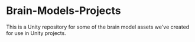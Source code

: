 # Brain-Models-Projects
This is a Unity repository for some of the brain model assets we've created for use in Unity projects. 
